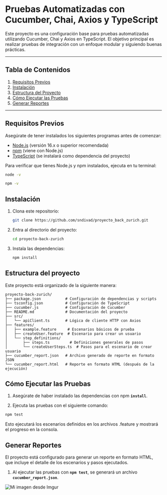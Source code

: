 # Pruebas Automatizadas con Cucumber, Chai, Axios y TypeScript

Este proyecto es una configuración base para pruebas automatizadas utilizando Cucumber, Chai y Axios en TypeScript. El objetivo principal es realizar pruebas de integración con un enfoque modular y siguiendo buenas prácticas.

---

## Tabla de Contenidos

1. [Requisitos Previos](#requisitos-previos)
2. [Instalación](#instalación)
3. [Estructura del Proyecto](#estructura-del-proyecto)
4. [Cómo Ejecutar las Pruebas](#cómo-ejecutar-las-pruebas)
5. [Generar Reportes](#generar-reportes)

---

## Requisitos Previos

Asegúrate de tener instalados los siguientes programas antes de comenzar:

- [Node.js](https://nodejs.org/) (versión 16.x o superior recomendada)
- [npm](https://www.npmjs.com/) (viene con Node.js)
- [TypeScript](https://www.typescriptlang.org/) (se instalará como dependencia del proyecto)

Para verificar que tienes Node.js y npm instalados, ejecuta en tu terminal:

```bash
node -v
```
```bash
npm -v
```

## Instalación

1. Clona este repositorio:
   ```bash
   git clone https://github.com/sndivad/proyecto_back_zurich.git

2. Entra al directorio del proyecto:
   ```bash
   cd proyecto-back-zurich
   ```
   
3. Instala las dependencias:
   ```bash
   npm install
   ```

## Estructura del proyecto

Este proyecto está organizado de la siguiente manera:

 ```
proyecto-back-zurich/
├── package.json           # Configuración de dependencias y scripts
├── tsconfig.json          # Configuración de TypeScript
├── cucumber.js            # Configuración de Cucumber
├── README.md              # Documentación del proyecto
├── src/
│   └── apiClient.ts       # Lógica de cliente HTTP con Axios
├── features/
│   ├── example.feature     # Escenarios básicos de prueba
│   ├── createUser.feature  # Escenario para crear un usuario
│   └── step_definitions/
│       ├── steps.ts         # Definiciones generales de pasos
│       └── createUserSteps.ts  # Pasos para el escenario de crear usuario
├── cucumber_report.json   # Archivo generado de reporte en formato JSON
└── cucumber_report.html   # Reporte en formato HTML (después de la ejecución)

 ```

## Cómo Ejecutar las Pruebas
1. Asegúrate de haber instalado las dependencias con npm **`install`**.
   
2. Ejecuta las pruebas con el siguiente comando:

```bash
npm test
 ```
Esto ejecutará los escenarios definidos en los archivos .feature y mostrará el progreso en la consola.


## Generar Reportes
El proyecto está configurado para generar un reporte en formato HTML, que incluye el detalle de los escenarios y pasos ejecutados.

1. Al ejecutar las pruebas con **`npm test`**, se generará un archivo **`cucumber_report.json`**.



![Mi imagen desde Imgur](https://i.imgur.com/rXeK3pJ.png)
